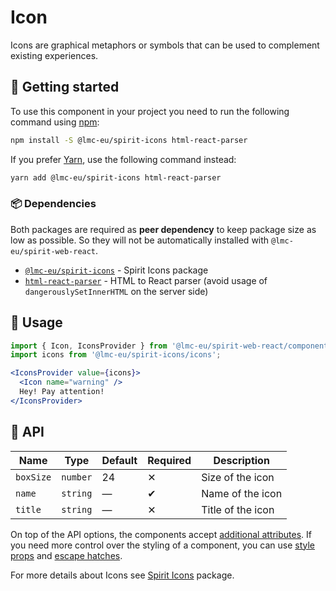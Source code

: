 # Icon

Icons are graphical metaphors or symbols that can be used to complement existing experiences.

## 🚀 Getting started

To use this component in your project you need to run the following command using [npm][npm]:

```bash
npm install -S @lmc-eu/spirit-icons html-react-parser
```

If you prefer [Yarn][yarn], use the following command instead:

```bash
yarn add @lmc-eu/spirit-icons html-react-parser
```

### 📦 Dependencies

Both packages are required as **peer dependency** to keep package size as low as possible.
So they will not be automatically installed with `@lmc-eu/spirit-web-react`.

- [`@lmc-eu/spirit-icons`][icons-package] - Spirit Icons package
- [`html-react-parser`][html-react-parser-package] - HTML to React parser (avoid usage of `dangerouslySetInnerHTML` on the server side)

## 📝 Usage

```jsx
import { Icon, IconsProvider } from '@lmc-eu/spirit-web-react/components';
import icons from '@lmc-eu/spirit-icons/icons';
```

```jsx
<IconsProvider value={icons}>
  <Icon name="warning" />
  Hey! Pay attention!
</IconsProvider>
```

## 🧩 API

| Name      | Type     | Default | Required | Description       |
| --------- | -------- | ------- | -------- | ----------------- |
| `boxSize` | `number` | 24      | ✕        | Size of the icon  |
| `name`    | `string` | —       | ✔        | Name of the icon  |
| `title`   | `string` | —       | ✕        | Title of the icon |

On top of the API options, the components accept [additional attributes][readme-additional-attributes].
If you need more control over the styling of a component, you can use [style props][readme-style-props]
and [escape hatches][readme-escape-hatches].

For more details about Icons see [Spirit Icons][spirit-icons] package.

[html-react-parser-package]: https://www.npmjs.com/package/html-react-parser
[icons-package]: https://github.com/lmc-eu/spirit-design-system/tree/main/packages/icons
[npm]: https://www.npmjs.com/
[readme-additional-attributes]: https://github.com/lmc-eu/spirit-design-system/blob/main/packages/web-react/README.md#additional-attributes
[readme-escape-hatches]: https://github.com/lmc-eu/spirit-design-system/blob/main/packages/web-react/README.md#escape-hatches
[readme-style-props]: https://github.com/lmc-eu/spirit-design-system/blob/main/packages/web-react/README.md#style-props
[spirit-icons]: https://github.com/lmc-eu/spirit-design-system/blob/main/packages/icons/README.md
[yarn]: https://yarnpkg.com/
